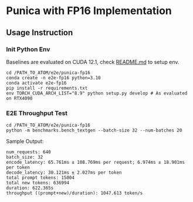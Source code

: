 # Punica with FP16 Implementation
## Usage Instruction 
### Init Python Env
Baselines are evaluated on CUDA 12.1, check [README.md](../../kernels/baselines/README.md) to setup env.
```
cd /PATH_TO_ATOM/e2e/punica-fp16
conda create -n e2e-fp16 python=3.10
conda activate e2e-fp16
pip install -r requirements.txt
env TORCH_CUDA_ARCH_LIST="8.9" python setup.py develop # As evaluated on RTX4090
```

### E2E Throughput Test
```
cd /PATH_TO_ATOM/e2e/punica-fp16
python -m benchmarks.bench_textgen --batch-size 32 --num-batches 20
```
Sample Output:
```
num_requests: 640
batch_size: 32
encode_latency: 65.761ms ± 108.769ms per request; 6.974ms ± 18.901ms per token
decode_latency: 30.121ms ± 2.027ms per token
total prompt tokens: 15004
total new tokens: 636994
duration: 622.365s
throughput ((prompt+new)/duration): 1047.613 token/s
```